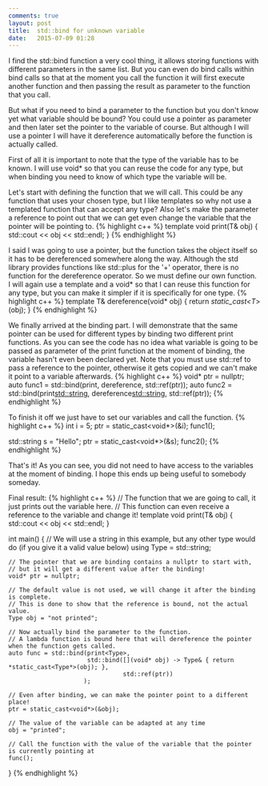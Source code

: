 ```yaml
---
comments: true
layout: post
title:  std::bind for unknown variable
date:   2015-07-09 01:28
---
```

I find the std::bind function a very cool thing, it allows storing functions with different parameters in the same list. But you can even do bind calls within bind calls so that at the moment you call the function it will first execute another function and then passing the result as parameter to the function that you call.

But what if you need to bind a parameter to the function but you don't know yet what variable should be bound? You could use a pointer as parameter and then later set the pointer to the variable of course. But although I will use a pointer I will have it dereference automatically before the function is actually called.
<!--more-->

First of all it is important to note that the type of the variable has to be known. I will use void* so that you can reuse the code for any type, but when binding you need to know of which type the variable will be.

Let's start with defining the function that we will call. This could be any function that uses your chosen type, but I like templates so why not use a templated function that can accept any type? Also let's make the parameter a reference to point out that we can get even change the variable that the pointer will be pointing to.
{% highlight c++ %}
template <typename T>
void print(T& obj) {
    std::cout << obj << std::endl;
}
{% endhighlight %}

I said I was going to use a pointer, but the function takes the object itself so it has to be dereferenced somewhere along the way. Although the std library provides functions like std::plus for the '+' operator, there is no function for the dereference operator. So we must define our own function. I will again use a template and a void* so that I can reuse this function for any type, but you can make it simpler if it is specifically for one type.
{% highlight c++ %}
template <typename T>
T& dereference(void* obj) {
    return *static_cast<T*>(obj);
}
{% endhighlight %}

We finally arrived at the binding part. I will demonstrate that the same pointer can be used for different types by binding two different print functions. As you can see the code has no idea what variable is going to be passed as parameter of the print function at the moment of binding, the variable hasn't even been declared yet. Note that you must use std::ref to pass a reference to the pointer, otherwise it gets copied and we can't make it point to a variable afterwards.
{% highlight c++ %}
void* ptr = nullptr;
auto func1 = std::bind(print<int>, dereference<int>, std::ref(ptr));
auto func2 = std::bind(print<std::string>, dereference<std::string>, std::ref(ptr));
{% endhighlight %}

To finish it off we just have to set our variables and call the function.
{% highlight c++ %}
int i = 5;
ptr = static_cast<void*>(&i);
func1();

std::string s = "Hello";
ptr = static_cast<void*>(&s);
func2();
{% endhighlight %}

That's it! As you can see, you did not need to have access to the variables at the moment of binding. I hope this ends up being useful to somebody someday.

Final result:
{% highlight c++ %}
// The function that we are going to call, it just prints out the variable here.
// This function can even receive a reference to the variable and change it!
template <typename T>
void print(T& obj)
{
    std::cout << obj << std::endl;
}

int main()
{
    // We will use a string in this example, but any other type would do (if you give it a valid value below)
    using Type = std::string;

    // The pointer that we are binding contains a nullptr to start with,
    // but it will get a different value after the binding!
    void* ptr = nullptr;

    // The default value is not used, we will change it after the binding is complete.
    // This is done to show that the reference is bound, not the actual value.
    Type obj = "not printed";

    // Now actually bind the parameter to the function.
    // A lambda function is bound here that will dereference the pointer when the function gets called.
    auto func = std::bind(print<Type>,
                          std::bind([](void* obj) -> Type& { return *static_cast<Type*>(obj); },
                                    std::ref(ptr))
                         );

    // Even after binding, we can make the pointer point to a different place!
    ptr = static_cast<void*>(&obj);

    // The value of the variable can be adapted at any time
    obj = "printed";

    // Call the function with the value of the variable that the pointer is currently pointing at
    func();
}
{% endhighlight %}
